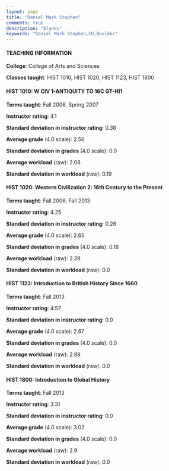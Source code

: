```yaml
---
layout: page
title: "Daniel Mark Stephen" 
comments: true
description: "blanks"
keywords: "Daniel Mark Stephen,CU,Boulder"
---
```

<head>
<script src="https://ajax.googleapis.com/ajax/libs/jquery/2.1.3/jquery.min.js"></script>
<script src="https://dl.dropboxusercontent.com/s/pc42nxpaw1ea4o9/highcharts.js?dl=0"></script>
<!-- <script src="../assets/js/highcharts.js"></script> -->
<style type="text/css">@font-face {
	font-family: "Bebas Neue";
	src: url(https://www.filehosting.org/file/details/544349/BebasNeue Regular.otf) format("opentype");
	}
	h1.Bebas { 
		font-family: "Bebas Neue", Verdana, Tahoma;
	}
</style>
</head>
	   
#### TEACHING INFORMATION

**College**: College of Arts and Sciences

**Classes taught**: HIST 1010, HIST 1020, HIST 1123, HIST 1800

#### HIST 1010: W CIV 1-ANTIQUITY TO 16C GT-HI1

**Terms taught**: Fall 2006, Spring 2007

**Instructor rating**: 4.1

**Standard deviation in instructor rating**: 0.38

**Average grade** (4.0 scale): 2.56

**Standard deviation in grades** (4.0 scale): 0.0

**Average workload** (raw): 2.06

**Standard deviation in workload** (raw): 0.19

#### HIST 1020: Western Civilization 2: 16th Century to the Present

**Terms taught**: Fall 2006, Fall 2013

**Instructor rating**: 4.25

**Standard deviation in instructor rating**: 0.26

**Average grade** (4.0 scale): 2.65

**Standard deviation in grades** (4.0 scale): 0.18

**Average workload** (raw): 2.39

**Standard deviation in workload** (raw): 0.0

#### HIST 1123: Introduction to British History Since 1660

**Terms taught**: Fall 2013

**Instructor rating**: 4.57

**Standard deviation in instructor rating**: 0.0

**Average grade** (4.0 scale): 2.67

**Standard deviation in grades** (4.0 scale): 0.0

**Average workload** (raw): 2.89

**Standard deviation in workload** (raw): 0.0

#### HIST 1800: Introduction to Global History

**Terms taught**: Fall 2013

**Instructor rating**: 3.31

**Standard deviation in instructor rating**: 0.0

**Average grade** (4.0 scale): 3.02

**Standard deviation in grades** (4.0 scale): 0.0

**Average workload** (raw): 2.9

**Standard deviation in workload** (raw): 0.0

